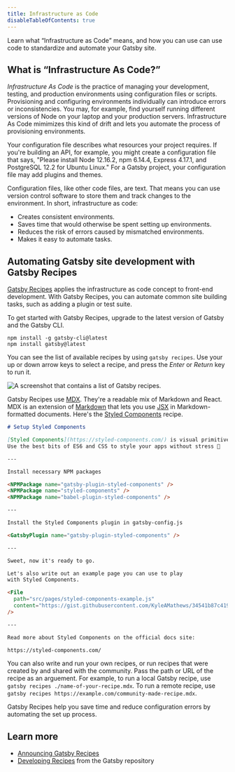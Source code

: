 ```yaml
---
title: Infrastructure as Code
disableTableOfContents: true
---
```


Learn what <q>Infrastructure as Code</q> means, and how you can use can use code to standardize and automate your Gatsby site.

## What is <q>Infrastructure As Code?</q>

_Infrastructure As Code_ is the practice of managing your development, testing, and production environments using configuration files or scripts. Provisioning and configuring environments individually can introduce errors or inconsistencies. You may, for example, find yourself running different versions of Node on your laptop and your production servers. Infrastructure As Code mimimizes this kind of drift and lets you automate the process of provisioning environments.

Your configuration file describes what resources your project requires. If you're building an API, for example, you might create a configuration file that says, "Please install Node 12.16.2, npm 6.14.4, Express 4.17.1, and PostgreSQL 12.2 for Ubuntu Linux." For a Gatsby project, your configuration file may add plugins and themes.

Configuration files, like other code files, are text. That means you can use version control software to store them and track changes to the environment. In short, infrastructure as code:

- Creates consistent environments.
- Saves time that would otherwise be spent setting up environments.
- Reduces the risk of errors caused by mismatched environments.
- Makes it easy to automate tasks.

## Automating Gatsby site development with Gatsby Recipes

[Gatsby Recipes](https://www.gatsbyjs.org/blog/2020-04-15-announcing-gatsby-recipes/) applies the infrastructure as code concept to front-end development. With Gatsby Recipes, you can automate common site building tasks, such as adding a plugin or test suite.

To get started with Gatsby Recipes, upgrade to the latest version of Gatsby and the Gatsby CLI.

```shell
npm install -g gatsby-cli@latest
npm install gatsby@latest
```

You can see the list of available recipes by using `gatsby recipes`. Use your up or down arrow keys to select a recipe, and press the _Enter_ or _Return_ key to run it.

![A screenshot that contains a list of Gatsby recipes.](https://www.gatsbyjs.org/static/abf1101318022126e896af6222fb1cb7/b04e4/recipes-screenshot.png)

Gatsby Recipes use [MDX](/docs/glossary/mdx/). They're a readable mix of Markdown and React. MDX is an extension of [Markdown](/docs/glossary/markdown/) that lets you use [JSX](/docs/glossary#jsx) in Markdown-formatted documents. Here's the [Styled Components](https://github.com/gatsbyjs/gatsby/blob/master/packages/gatsby-recipes/recipes/styled-components.mdx) recipe.

```markdown
# Setup Styled Components

[Styled Components](https://styled-components.com/) is visual primitives for the component age.
Use the best bits of ES6 and CSS to style your apps without stress 💅

---

Install necessary NPM packages

<NPMPackage name="gatsby-plugin-styled-components" />
<NPMPackage name="styled-components" />
<NPMPackage name="babel-plugin-styled-components" />

---

Install the Styled Components plugin in gatsby-config.js

<GatsbyPlugin name="gatsby-plugin-styled-components" />

---

Sweet, now it's ready to go.

Let's also write out an example page you can use to play
with Styled Components.

<File
  path="src/pages/styled-components-example.js"
  content="https://gist.githubusercontent.com/KyleAMathews/34541b87c4194ba2290eedbe8a0b1fe0/raw/dba4d3ffecb5f2a3a36e0e017387185a9835c685/styled-components-example.js"
/>

---

Read more about Styled Components on the official docs site:

https://styled-components.com/
```

You can also write and run your own recipes, or run recipes that were created by and shared with the community. Pass the path or URL of the recipe as an arguement. For example, to run a local Gatsby recipe, use `gatsby recipes ./name-of-your-recipe.mdx`. To run a remote recipe, use `gatsby recipes https://example.com/community-made-recipe.mdx`.

Gatsby Recipes help you save time and reduce configuration errors by automating the set up process.

## Learn more

- [Announcing Gatsby Recipes](https://www.gatsbyjs.org/blog/2020-04-15-announcing-gatsby-recipes/)
- [Developing Recipes](https://github.com/gatsbyjs/gatsby/blob/master/packages/gatsby-recipes/README.md#developing-recipes) from the Gatsby repository
